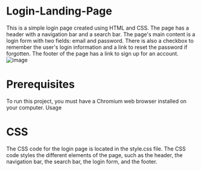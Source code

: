 # Login-Landing-Page
This is a simple login page created using HTML and CSS.
The page has a header with a navigation bar and a search bar. The page's main content is a login form with two fields: email and password. There is also a checkbox to remember the user's login information and a link to reset the password if forgotten. The footer of the page has a link to sign up for an account.
![image](https://github.com/gappeah/Welcome-Landing-Page/assets/114095068/4bcd49a0-595b-4b03-87a5-fada40d8382d)

# Prerequisites

To run this project, you must have a Chromium web browser installed on your computer.
Usage

# CSS

The CSS code for the login page is located in the style.css file. The CSS code styles the different elements of the page, such as the header, the navigation bar, the search bar, the login form, and the footer.
